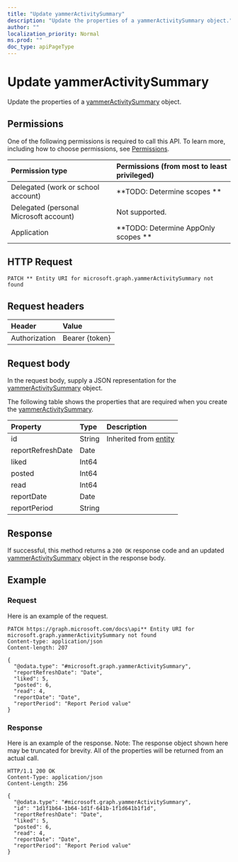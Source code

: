 ```yaml
---
title: "Update yammerActivitySummary"
description: "Update the properties of a yammerActivitySummary object."
author: ""
localization_priority: Normal
ms.prod: ""
doc_type: apiPageType
---
```


# Update yammerActivitySummary

Update the properties of a [yammerActivitySummary](../resources/yammeractivitysummary.md) object.

## Permissions
One of the following permissions is required to call this API. To learn more, including how to choose permissions, see [Permissions](/concepts/permissions-reference.md).

|Permission type|Permissions (from most to least privileged)|
|:---|:---|
|Delegated (work or school account)|**TODO: Determine scopes **|
|Delegated (personal Microsoft account)|Not supported.|
|Application|**TODO: Determine AppOnly scopes **|

## HTTP Request
<!-- {
  "blockType": "ignored"
}
-->
``` http
PATCH ** Entity URI for microsoft.graph.yammerActivitySummary not found
```

## Request headers
|Header|Value|
|:---|:---|
|Authorization|Bearer {token}|

## Request body
In the request body, supply a JSON representation for the [yammerActivitySummary](../resources/yammerActivitySummary.md) object.

The following table shows the properties that are required when you create the [yammerActivitySummary](../resources/yammeractivitysummary.md).

|Property|Type|Description|
|:---|:---|:---|
|id|String| Inherited from [entity](../resources/entity.md)|
|reportRefreshDate|Date||
|liked|Int64||
|posted|Int64||
|read|Int64||
|reportDate|Date||
|reportPeriod|String||



## Response
If successful, this method returns a `200 OK` response code and an updated [yammerActivitySummary](../resources/yammeractivitysummary.md) object in the response body.

## Example

### Request
Here is an example of the request.
<!-- {
  "blockType": "request",
  "name": "update_yammeractivitysummary"
}
-->
``` http
PATCH https://graph.microsoft.com/docs\api** Entity URI for microsoft.graph.yammerActivitySummary not found
Content-type: application/json
Content-length: 207

{
  "@odata.type": "#microsoft.graph.yammerActivitySummary",
  "reportRefreshDate": "Date",
  "liked": 5,
  "posted": 6,
  "read": 4,
  "reportDate": "Date",
  "reportPeriod": "Report Period value"
}
```

### Response
Here is an example of the response. Note: The response object shown here may be truncated for brevity. All of the properties will be returned from an actual call.
<!-- {
  "blockType": "response",
  "truncated": true
}
-->
``` http
HTTP/1.1 200 OK
Content-Type: application/json
Content-Length: 256

{
  "@odata.type": "#microsoft.graph.yammerActivitySummary",
  "id": "1d1f1b64-1b64-1d1f-641b-1f1d641b1f1d",
  "reportRefreshDate": "Date",
  "liked": 5,
  "posted": 6,
  "read": 4,
  "reportDate": "Date",
  "reportPeriod": "Report Period value"
}
```

